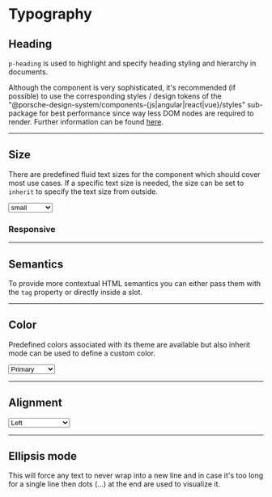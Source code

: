 # Typography

<TableOfContents></TableOfContents>

## Heading

`p-heading` is used to highlight and specify heading styling and hierarchy in documents.

<p-inline-notification heading="Recommendation" state="success" persistent="true">
  Although the component is very sophisticated, it's recommended (if possible) to use the corresponding styles / design tokens of
the "@porsche-design-system/components-{js|angular|react|vue}/styles" sub-package for best performance since way 
less DOM nodes are required to render. Further information can be found <a href="styles/typography">here</a>.
</p-inline-notification>

---

## Size

There are predefined fluid text sizes for the component which should cover most use cases. If a specific text size is
needed, the size can be set to `inherit` to specify the text size from outside.

<Playground :markup="sizeMarkup" :config="config">
  <select v-model="size" aria-label="Select size">
    <option disabled>Select size</option>
    <option>small</option>
    <option>medium</option>
    <option>large</option>
    <option>x-large</option>
    <option>xx-large</option>
    <option>xxx-large</option>
    <option>inherit</option>
  </select>
</Playground>

### Responsive

<Playground :markup="sizeResponsiveMarkup" :config="config"></Playground>

---

## Semantics

To provide more contextual HTML semantics you can either pass them with the `tag` property or directly inside a slot.

<Playground :markup="semanticsMarkup" :config="config"></Playground>

---

## Color

Predefined colors associated with its theme are available but also inherit mode can be used to define a custom color.

<Playground :markup="colorMarkup" :config="config">
  <select v-model="color" aria-label="Select color">
    <option disabled>Select color</option>
    <option value="primary">Primary</option>
    <option value="inherit">Inherit</option>
  </select>
</Playground>

---

## Alignment

<Playground :markup="alignmentMarkup" :config="config">
  <select v-model="align" aria-label="Select alignment">
    <option disabled>Select alignment</option>
    <option value="left">Left</option>
    <option value="center">Center</option>
    <option value="right">Right</option>
  </select>
</Playground>

---

## Ellipsis mode

This will force any text to never wrap into a new line and in case it's too long for a single line then dots (…) at the
end are used to visualize it.

<Playground :markup="ellipsisMarkup" :config="config"></Playground>

<script lang="ts">
import Vue from 'vue';
import Component from 'vue-class-component';

const sentence = 'The quick brown fox jumps over the lazy dog';

@Component
export default class Code extends Vue {
  config = { themeable: true };

  size = 'large';
  color = 'primary';
  align = 'center';
    
  get sizeMarkup() {
    const style = this.size === 'inherit' ? ' style="font-size: 5rem;"' : '';
    return `<p-heading tag="h3" size="${this.size}"${style}>${sentence}</p-heading>`;
  }
  
  get sizeResponsiveMarkup() {
    return `<p-heading tag="h3" size="{ base: 'medium', l: 'large' }">${sentence}</p-heading>`;
  }

  get semanticsMarkup() {
    return `<p-heading tag="h3">${sentence}</p-heading>
<p-heading><h3>${sentence}</h3></p-heading>`;
  }

  get colorMarkup() {
    const style = this.color === 'inherit' ? ' style="color: deeppink;"' : '';
    return `<p-heading tag="h3" color="${this.color}"${style}>${sentence}</p-heading>`;
  }
  
  get alignmentMarkup() {
    return `<p-heading tag="h3" align="${this.align}">${sentence}</p-heading>`;
  }

  get ellipsisMarkup() {
    return `<p-heading tag="h3" ellipsis="true">Lorem ipsum dolor sit amet, consetetur sadipscing elitr, sed diam nonumy eirmod tempor invidunt ut labore et dolore magna aliquyam erat, sed diam voluptua. At vero eos et accusam et justo duo dolores et ea rebum.</p-heading>`;
  }
}
</script>
